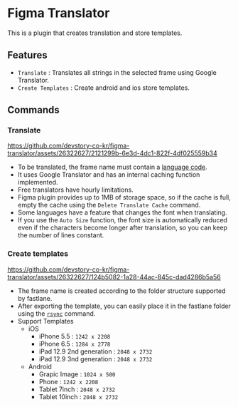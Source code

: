 # Figma Translator
This is a plugin that creates translation and store templates.

## Features
- `Translate` : Translates all strings in the selected frame using Google Translator.
- `Create Templates` : Create android and ios store templates.

## Commands
### Translate
https://github.com/devstory-co-kr/figma-translator/assets/26322627/2121299b-6e3d-4dc1-822f-4df025559b34
- To be translated, the frame name must contain a [language code](https://gist.github.com/nero-angela/89d61a06e3089076f2e85b189dfe393a).
- It uses Google Translator and has an internal caching function implemented.
- Free translators have hourly limitations.
- Figma plugin provides up to 1MB of storage space, so if the cache is full, empty the cache using the `Delete Translate Cache` command.
- Some languages have a feature that changes the font when translating.
- If you use the `Auto Size` function, the font size is automatically reduced even if the characters become longer after translation, so you can keep the number of lines constant.

### Create templates
https://github.com/devstory-co-kr/figma-translator/assets/26322627/124b5082-1a28-44ac-845c-dad4286b5a56
- The frame name is created according to the folder structure supported by fastlane.
- After exporting the template, you can easily place it in the fastlane folder using the [`rsync`](https://www.geeksforgeeks.org/rsync-command-in-linux-with-examples/) command.
- Support Templates
  - iOS
    - iPhone 5.5 : `1242 x 2208`
    - iPhone 6.5 : `1284 x 2778`
    - iPad 12.9 2nd generation : `2048 x 2732`
    - iPad 12.9 3nd generation : `2048 x 2732`
  - Android
    - Grapic Image : `1024 x 500`
    - Phone : `1242 x 2208`
    - Tablet 7inch : `2048 x 2732`
    - Tablet 10inch : `2048 x 2732`

